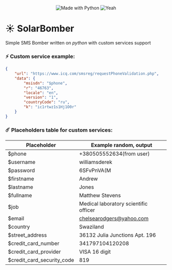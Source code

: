 

<p align="center">
    <img alt="Made with Python" src="http://ForTheBadge.com/images/badges/made-with-python.svg">
    <img alt="Yeah" src="http://ForTheBadge.com/images/badges/built-with-love.svg">
</p>  

# :sunny: SolarBomber
Simple SMS Bomber written on *python* with custom services support 


### :zap: Custom service example:
``` json
{
    "url": "https://www.icq.com/smsreg/requestPhoneValidation.php",
    "data": {
        "msisdn": "$phone",
        "r": "46763",
        "locale": "en",
        "version": "1", 
        "countryCode": "ru",
        "k": "ic1rtwz1s1Hj1O0r"
    }
}
```

### :comet: Placeholders table for custom services:
|   Placeholder    |  Example random, output  |
| ------------- | ------------- |
| $phone  | +380505552634(from user)  |
| $username  |  williamsderek  |
| $password  |  6SFvPnVA(M  |
| $firstname  | Andrew  |
| $lastname  |  Jones  |
| $fullname  |  Matthew Stevens  |
| $job  | Medical laboratory scientific officer | 
| $email  | chelsearodgers@yahoo.com |
| $country  | Swaziland |
| $street_address  | 36132 Julia Junctions Apt. 196 | 
| $credit_card_number  | 341797104120208 | 
| $credit_card_provider  | VISA 16 digit | 
| $credit_card_security_code  | 819 | 




